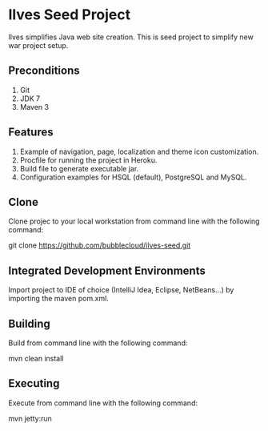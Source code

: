 Ilves Seed Project
==================

Ilves simplifies Java web site creation. This is seed project to simplify new war project setup.

Preconditions
------------

1. Git
2. JDK 7
3. Maven 3

Features
--------

1. Example of navigation, page, localization and theme icon customization.
2. Procfile for running the project in Heroku.
3. Build file to generate executable jar.
4. Configuration examples for HSQL (default), PostgreSQL and MySQL.

Clone
-----

Clone projec to your local workstation from command line with the following command:

git clone https://github.com/bubblecloud/ilves-seed.git

Integrated Development Environments
-----------------------------------

Import project to IDE of choice (IntelliJ Idea, Eclipse, NetBeans...) by importing the maven pom.xml.

Building
--------

Build from command line with the following command:

mvn clean install

Executing
---------

Execute from command line with the following command:

mvn jetty:run